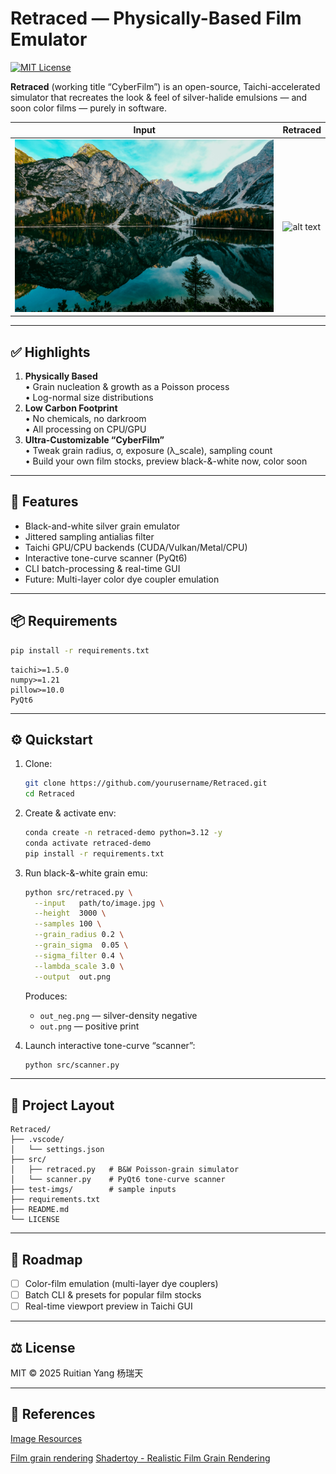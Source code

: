 # Retraced — Physically-Based Film Emulator

[![MIT License](https://img.shields.io/badge/license-MIT-blue.svg)](LICENSE)

**Retraced** (working title “CyberFilm”) is an open-source, Taichi-accelerated simulator that recreates the look & feel of silver-halide emulsions — and soon color films — purely in software.

| Input                      | Retraced                    |
| -------------------------- | --------------------------- |
| ![alt text](img/input.jpg) | ![alt text](img/output.png) |

---

## ✅ Highlights

1. **Physically Based**  
   • Grain nucleation & growth as a Poisson process  
   • Log-normal size distributions
2. **Low Carbon Footprint**  
   • No chemicals, no darkroom  
   • All processing on CPU/GPU
3. **Ultra-Customizable “CyberFilm”**  
   • Tweak grain radius, σ, exposure (λ_scale), sampling count  
   • Build your own film stocks, preview black-&-white now, color soon

---

## 🚀 Features

- Black-and-white silver grain emulator
- Jittered sampling antialias filter
- Taichi GPU/CPU backends (CUDA/Vulkan/Metal/CPU)
- Interactive tone-curve scanner (PyQt6)
- CLI batch-processing & real-time GUI
- Future: Multi-layer color dye coupler emulation

---

## 📦 Requirements

```bash
pip install -r requirements.txt
```

```text
taichi>=1.5.0
numpy>=1.21
pillow>=10.0
PyQt6
```

---

## ⚙️ Quickstart

1. Clone:

   ```bash
   git clone https://github.com/yourusername/Retraced.git
   cd Retraced
   ```

2. Create & activate env:

   ```bash
   conda create -n retraced-demo python=3.12 -y
   conda activate retraced-demo
   pip install -r requirements.txt
   ```

3. Run black-&-white grain emu:

   ```bash
   python src/retraced.py \
     --input   path/to/image.jpg \
     --height  3000 \
     --samples 100 \
     --grain_radius 0.2 \
     --grain_sigma  0.05 \
     --sigma_filter 0.4 \
     --lambda_scale 3.0 \
     --output  out.png
   ```

   Produces:

   - `out_neg.png` — silver-density negative
   - `out.png` — positive print

4. Launch interactive tone-curve “scanner”:

   ```bash
   python src/scanner.py
   ```

---

## 📂 Project Layout

```
Retraced/
├── .vscode/
│   └── settings.json
├── src/
│   ├── retraced.py   # B&W Poisson-grain simulator
│   └── scanner.py    # PyQt6 tone-curve scanner
├── test-imgs/        # sample inputs
├── requirements.txt
├── README.md
└── LICENSE
```

---

## 🔮 Roadmap

- [ ] Color-film emulation (multi-layer dye couplers)
- [ ] Batch CLI & presets for popular film stocks
- [ ] Real-time viewport preview in Taichi GUI

---

## ⚖️ License

MIT © 2025 Ruitian Yang 杨瑞天

---

## 📂 References

[Image Resources](https://www.pexels.com/search/4k/)

[Film grain rendering](https://www.youtube.com/watch?v=Gj4p5cocebc)
[Shadertoy - Realistic Film Grain Rendering](https://www.shadertoy.com/view/lcXyR4)
